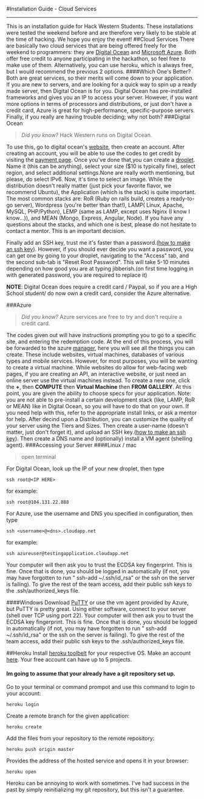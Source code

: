 #Installation Guide - Cloud Services
***
This is an installation guide for Hack Western Students. These installations were tested the weekend before and are therefore very likely to be stable at the time of hacking. We hope you enjoy the event!
##Cloud Services
There are basically two cloud services that are being offered freely for the weekend to programmers: they are [Digital Ocean](#do) and [Microsoft Azure](#az). Both offer free credit to anyone participating in the hackathon, so feel free to make use of them. Alternatively, you can use heroku, which is always free, but I would recommend the previous 2 options.
####Which One's Better?
Both are great services, so their merits will come down to your application. If you are new to servers, and are looking for a quick way to spin up a ready made server, then Digital Ocean is for you. Digital Ocean has pre-installed frameworks and gives you an IP to access your server. However, if you want more options in terms of processors and distributions, or just don't have a credit card, Azure is great for high-performance, specific-purpose servers. Finally, if you really are having trouble deciding; why not both?
###<a name="do"></a>Digital Ocean
>*Did you know?* Hack Western runs on Digital Ocean.

To use this, go to digital ocean's [website](https://www.digitalocean.com/), then create an account. After creating an account, you will be able to use the codes to get credit by visiting the [payment page](https://cloud.digitalocean.com/user_payment_profiles). Once you've done that,you can create a [droplet](https://cloud.digitalocean.com/droplets/new). Name it (this can be anything), select your size ($10 is typically fine), select region, and select additional settings.None are really worth mentioning, but please, do select IPv6. Now, it's time to select an image. While the distribution doesn't really matter (just pick your favorite flavor, we recommend Ubuntu), the Application (which is the stack) is quite important. The most common stacks are: RoR (Ruby on rails build, creates a ready-to-go server), Wordpress (you're better than that!), LAMP( Linux, Apache, MySQL, PHP/Python), LEMP (same as LAMP, except uses Nginx (I know I know...)), and MEAN (Mongo, Express, Angular, Node). If you have any questions about the stacks, and which one is best, please do not hesitate to contact a mentor. This is an important decision.

Finally add an SSH key, trust me it's faster than a password.([how to make an ssh key](https://help.github.com/articles/generating-ssh-keys/)). However, if you should ever decide you want a password, you can get one by going to your droplet, navigating to the "Access" tab, and the second sub-tab is "Reset Root Password". This will take 5-10 minutes depending on how good you are at typing jibberish.(on first time logging in with generated password, you are required to replace it)

**NOTE**: Digital Ocean does require a credit card / Paypal, so if you are a High School student/ do now own a credit card, consider the Azure alternative.

###<a name="do"></a>Azure
>*Did you know?* Azure services are free to try and don't require a credit card.

The codes given out will have instructions prompting you to go to a specific site, and entering the redemption code. At the end of this process, you will be forwarded to the azure [manager](https://manage.windowsazure.com/), here you will see all the things you can create. These include websites, virtual machines, databases of various types and mobile services. However, for most purposes, you will be wanting to create a virtual machine. While websites do allow for web-facing web pages, if you are creating an API, an interactive website, or just need an online server use the virtual machines instead. To create a new one, click the **+**, then **COMPUTE** then **Virtual Machine** then **FROM GALLERY**. At this point, you are given the ability to choose specs for your application. Note: you are not able to pre-install a certain development stack (like, LAMP, RoR or MEAN) like in Digital Ocean, so you will have to do that on your own. If you need help with this, refer to the appropriate install links, or ask a mentor for help.
After decind upon a Distribution, you can customize the quality of your server using the Tiers and Sizes. Then create a user-name (doesn't matter, just don't forget it), and upload an SSH key.([how to make an ssh key](https://help.github.com/articles/generating-ssh-keys/)). Then create a DNS name and (optionally) install a VM agent (shelling agent).
###Accessing your Server
####Linux / mac
>open terminal

For Digital Ocean, look up the IP of your new droplet, then type

```
ssh root@<IP HERE>
```

for example:
```
ssh root@104.131.22.888
```
For Azure, use the username and DNS you specified in configuration, then type
```
ssh <username>@<dns>.cloudapp.net
```
for example:
```
ssh azureuser@testingapplication.cloudapp.net
```

Your computer will then ask you to trust the ECDSA key fingerprint. This is fine. Once that is done, you should be logged in automatically (if not, you may have forgotten to run " ssh-add ~/.ssh/id_rsa" or the ssh on the server is failing). To give the rest of the team access, add their public ssh keys to the .ssh/authorized_keys file.

####Windows
Download [PuTTY](http://www.chiark.greenend.org.uk/~sgtatham/putty/download.html) or use the vm agent provided by Azure, but PuTTY is pretty great. Using either software, connect to your server (shell over TCP using port 22). Your computer will then ask you to trust the ECDSA key fingerprint. This is fine. Once that is done, you should be logged in automatically (if not, you may have forgotten to run " ssh-add ~/.ssh/id_rsa" or the ssh on the server is failing). To give the rest of the team access, add their public ssh keys to the .ssh/authorized_keys file.

##Heroku
Install [heroku toolbelt](https://toolbelt.heroku.com/) for your respective OS.
Make an account [here](https://signup.heroku.com/www-home-top). Your free account can have up to 5 projects.
#### Im going to assume that your already have a git repository set up.
Go to your terminal or command prompot and use this command to login to your account:

	heroku login

Create a remote branch for the given application:
	
	heroku create

Add the files from your repository to the remote repository:
	
	heroku push origin master

Provides the address of the hosted service and opens it in your browser:
	
	heroku open

Heroku can be annoying to work with sometimes. I've had success in the past by simply reinitializing my git repository, but this isn't a guarantee.

